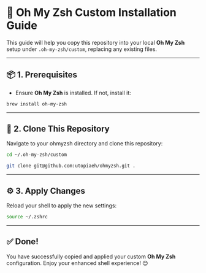 # 🚀 **Oh My Zsh Custom Installation Guide**

This guide will help you copy this repository into your local **Oh My Zsh** setup under `.oh-my-zsh/custom`, replacing any existing files.

---

## 📦 **1. Prerequisites**
- Ensure **Oh My Zsh** is installed. If not, install it:
```bash
brew install oh-my-zsh
```

---

## 💾 **2. Clone This Repository**
Navigate to your ohmyzsh directory and clone this repository:
```bash
cd ~/.oh-my-zsh/custom
```

```bash
git clone git@github.com:utopiaeh/ohmyzsh.git .
```

---


## ⚙️ **3. Apply Changes**
Reload your shell to apply the new settings:
```bash
source ~/.zshrc
```

---

## ✅ **Done!**
You have successfully copied and applied your custom **Oh My Zsh** configuration. Enjoy your enhanced shell experience! 😊
